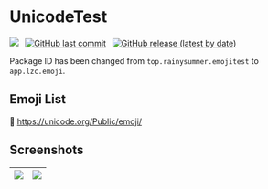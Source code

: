 # UnicodeTest

[![](https://img.shields.io/static/v1?label=Google%20Play&message=app.lzc.emoji&color=blue&style=for-the-badge&logo=googleplay)](https://play.google.com/store/apps/details?id=app.lzc.emoji)&ensp;
[![GitHub last commit](https://img.shields.io/github/last-commit/lzcapp/EmojiTest?style=for-the-badge)](https://github.com/lzcapp/EmojiTest/releases/latest/)&ensp;
[![GitHub release (latest by date)](https://img.shields.io/github/v/release/lzcapp/EmojiTest?style=for-the-badge)](https://github.com/lzcapp/EmojiTest/releases/latest/)

Package ID has been changed from `top.rainysummer.emojitest` to `app.lzc.emoji`.

## Emoji List

🔗 https://unicode.org/Public/emoji/

## Screenshots

| ![](https://user-images.githubusercontent.com/12462465/171045829-cc1d4f44-fead-42f9-9f05-53dd50f26180.png) | ![](https://user-images.githubusercontent.com/12462465/171045825-6e1b0ab5-aa99-4d96-ab15-fa0788cc8e71.png) |
| ------------------------------------------------------------ | ------------------------------------------------------------ |

